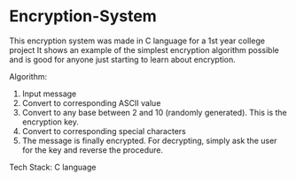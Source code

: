 # Encryption-System
This encryption system was made in C language for a 1st year college project  It shows an example of the simplest encryption algorithm possible and is good for anyone just starting to learn about encryption. 

Algorithm:

1. Input message
2. Convert to corresponding ASCII value
3. Convert to any base between 2 and 10 (randomly generated). This is the encryption key.
4. Convert to corresponding special characters
5. The message is finally encrypted. For decrypting, simply ask the user for the key and reverse the procedure.

Tech Stack: C language
